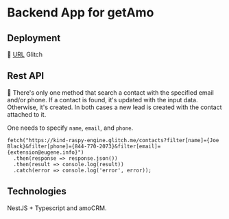 # Backend App for getAmo

## Deployment

:rocket: [URL](https://kind-raspy-engine.glitch.me/) Glitch

## Rest API

:book: There's only one method that search a contact with the specified email and/or phone. If a contact is found, it's updated with the input data. Otherwise, it's created. In both cases a new lead is created with the contact attached to it.

One needs to specify `name`, `email`, and `phone`.

    fetch("https://kind-raspy-engine.glitch.me/contacts?filter[name]={Joe Black}&filter[phone]={844-770-2073}&filter[email]={extension@eugene.info}")
      .then(response => response.json())
      .then(result => console.log(result))
      .catch(error => console.log('error', error));
      
## Technologies

NestJS + Typescript and amoCRM.
